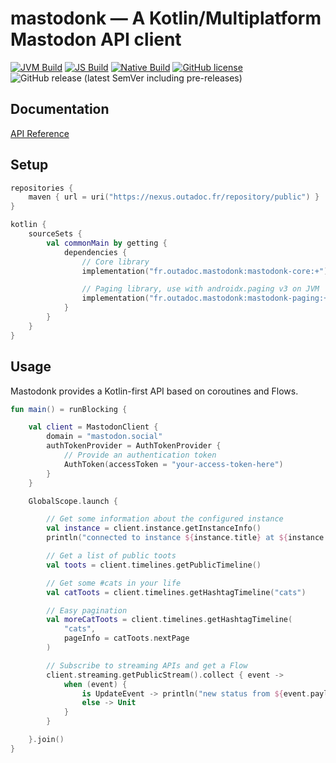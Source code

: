 # mastodonk — A Kotlin/Multiplatform Mastodon API client

[![JVM Build](https://github.com/outadoc/mastodonk/actions/workflows/jvm-build.yml/badge.svg)](https://github.com/outadoc/mastodonk/actions/workflows/jvm-build.yml)
[![JS Build](https://github.com/outadoc/mastodonk/actions/workflows/js-build.yml/badge.svg)](https://github.com/outadoc/mastodonk/actions/workflows/js-build.yml)
[![Native Build](https://github.com/outadoc/mastodonk/actions/workflows/native-build.yml/badge.svg)](https://github.com/outadoc/mastodonk/actions/workflows/native-build.yml)
[![GitHub license](https://img.shields.io/github/license/outadoc/mastodonk)](https://github.com/outadoc/mastodonk/blob/develop/LICENSE)
![GitHub release (latest SemVer including pre-releases)](https://img.shields.io/github/v/release/outadoc/mastodonk?include_prereleases)

## Documentation

[API Reference](https://outadoc.github.io/mastodonk/)

## Setup

```kt
repositories {
    maven { url = uri("https://nexus.outadoc.fr/repository/public") }
}

kotlin {
    sourceSets {
        val commonMain by getting {
            dependencies {
                // Core library
                implementation("fr.outadoc.mastodonk:mastodonk-core:+")

                // Paging library, use with androidx.paging v3 on JVM
                implementation("fr.outadoc.mastodonk:mastodonk-paging:+")
            }
        }
    }
}
```

## Usage

Mastodonk provides a Kotlin-first API based on coroutines and Flows.

```kt
fun main() = runBlocking {

    val client = MastodonClient {
        domain = "mastodon.social"
        authTokenProvider = AuthTokenProvider {
            // Provide an authentication token
            AuthToken(accessToken = "your-access-token-here")
        }
    }

    GlobalScope.launch {

        // Get some information about the configured instance
        val instance = client.instance.getInstanceInfo()
        println("connected to instance ${instance.title} at ${instance.uri}!")

        // Get a list of public toots
        val toots = client.timelines.getPublicTimeline()

        // Get some #cats in your life
        val catToots = client.timelines.getHashtagTimeline("cats")

        // Easy pagination
        val moreCatToots = client.timelines.getHashtagTimeline(
            "cats",
            pageInfo = catToots.nextPage
        )

        // Subscribe to streaming APIs and get a Flow
        client.streaming.getPublicStream().collect { event ->
            when (event) {
                is UpdateEvent -> println("new status from ${event.payload.account.displayName}!")
                else -> Unit
            }
        }

    }.join()
}
```
